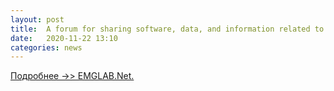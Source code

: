 ```yaml
---
layout: post
title:  A forum for sharing software, data, and information related to EMG decomposition.
date:   2020-11-22 13:10
categories: news
---
```


[Подробнее ->> EMGLAB.Net.](http://emglab.net/)


